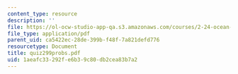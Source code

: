 ```yaml
---
content_type: resource
description: ''
file: https://ol-ocw-studio-app-qa.s3.amazonaws.com/courses/2-24-ocean-wave-interaction-with-ships-and-offshore-energy-systems-13-022-spring-2002/1aeafc33292fe6b39c80db2cea83b7a2_quiz299probs.pdf
file_type: application/pdf
parent_uid: ca5422ec-28de-399b-f48f-7a821defd776
resourcetype: Document
title: quiz299probs.pdf
uid: 1aeafc33-292f-e6b3-9c80-db2cea83b7a2
---
```


